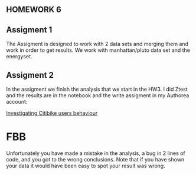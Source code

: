 
## HOMEWORK 6


## Assigment 1

The Assigment is designed to work with 2 data sets and merging them and work in order to get results. We work with manhattan/pluto data set and the energyset.

## Assigment 2

In the assigment we finish the analysis that we start in the HW3. I did Ztest and the results are in the notebook and the write assigment in my Authorea account:


[Investigating Citibike users behaviour](https://www.authorea.com/users/106580/articles/134727/_show_article)

# FBB 
Unfortunately you have made a mistake in the analysis, a bug in 2 lines of code, and you got to the wrong conclusions. Note that if you have shown your data it would have been easy to spot your result was wrong. 
